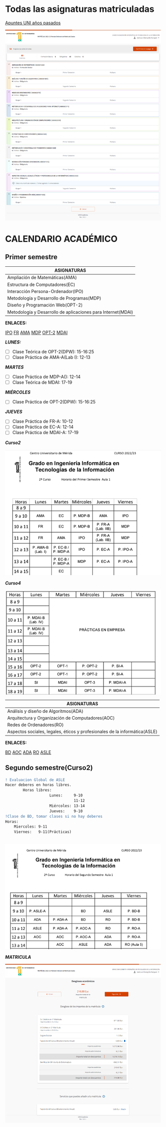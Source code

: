 # Todas las asignaturas matriculadas

[Apuntes UNI años pasados](https://unexes-my.sharepoint.com/:f:/g/personal/aelanang_alumnos_unex_es/EkxouImL7VtChjCdSGE1848BwjXmjv9VyUk5IAuBBsAfgQ)


![asignaturasMatriculadas](../../../../images/asignaturasmatriculadas.png)

# CALENDARIO ACADÉMICO

## Primer semestre
 

| ASIGNATURAS                                                  |
|--------------------------------------------------------------|
| Ampliación de Matemáticas(AMA)                               |
| Estructura de Computadores(EC)                               |
| Interacción Persona-Ordenador(IPO)                           |
| Metodología y Desarrollo de Programas(MDP)                   |
| Diseño y Programación Web(OPT-2)                             |
| Metodología y Desarrollo de aplicaciones para Internet(MDAI) |

**ENLACES:**

[IPO](https://www.unex.es/conoce-la-uex/centros/cum/titulaciones/info/asignatura?id=1514&id_asig=501312)
[FR](https://www.unex.es/conoce-la-uex/centros/cum/titulaciones/info/asignatura?id=1514&id_asig=501426)
[AMA](https://www.unex.es/conoce-la-uex/centros/cum/titulaciones/info/asignatura?id=1514&id_asig=501432)
[MDP](https://www.unex.es/conoce-la-uex/centros/cum/titulaciones/info/asignatura?id=1590&id_asig=501309)
[OPT-2](https://www.unex.es/conoce-la-uex/centros/cum/titulaciones/info/asignatura?&id=1514&id_asig=501460)
[MDAI](https://www.ºunex.es/conoce-la-uex/centros/cum/titulaciones/info/asignatura?id=1514&id_asig=502371)


***LUNES:***
- [ ]  Clase Teórica de OPT-2(DPW): 15-16:25
- [ ]  Clase Práctica de AMA-A(Lab I): 12-13

***MARTES***
- [ ]  Clase Práctica de MDP-A(): 12-14
- [ ]  Clase Teórica de MDAI: 17-19

***MIÉRCOLES***
- [ ]  Clase Práctica de OPT-2(DPW): 15-16:25

***JUEVES***
- [ ]  Clase Práctica de FR-A: 10-12
- [ ]  Clase Práctica de EC-A: 12-14
- [ ]  Clase Práctica de MDAI-A: 17-19 

***Curso2***


![asignaturasMatriculadas](../../../../images/calendario.png)

***Curso4***

![asignaturasMatriculadas](../../../../images/calendario2.png)

| ASIGNATURAS                                                                |
|----------------------------------------------------------------------------|
| Análisis y diseño de Algoritmos(ADA)                                       |
| Arquitectura y Organización de Computadores(AOC)                           |
| Redes de Ordenadores(RO)                                                   |
| Aspectos sociales, legales, éticos y profesionales de la informática(ASLE) |

**ENLACES:**

[BD](https://www.unex.es/conoce-la-uex/centros/cum/titulaciones/info/asignatura?id=1590&id_asig=501437)
[AOC](https://www.unex.es/conoce-la-uex/centros/cum/titulaciones/info/asignatura?id=1590&id_asig=502370)
[ADA](https://www.unex.es/conoce-la-uex/centros/cum/titulaciones/info/asignatura?id=1590&id_asig=501307)
[RO](https://www.unex.es/conoce-la-uex/centros/cum/titulaciones/info/asignatura?id=1514&id_asig=502375)
[ASLE](https://www.unex.es/conoce-la-uex/centros/cum/titulaciones/info/asignatura?id=1590&id_asig=502363)

## Segundo semestre(Curso2)

````diff
! Evaluacion Global de ASLE
Hacer deberes en horas libres.
        Horas libres:
                    Lunes:     9-10
                               11-12
                    Miércoles: 13-14    
                    Jueves:    9-10
!Clase de BD, tomar clases si no hay deberes  
Horas: 
    Miercoles: 9-11
    Viernes:   9-11(Prácticas)
  
````

![asignaturasMatriculadas](../../../../images/calendario1.png)

***MATRICULA***

![MATRICULA](../../../../images/matricula.png)
